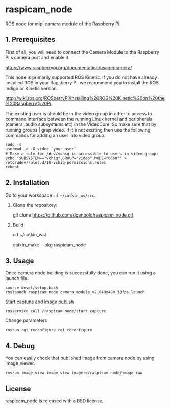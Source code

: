 
raspicam_node
=======
ROS node for mipi camera module of the Raspberry Pi.

## 1. Prerequisites
First of all, you will need to connect the Camera Module to the Raspberry Pi's camera port and enable it.

https://www.raspberrypi.org/documentation/usage/camera/

This node is primarily supported ROS Kinetic. If you do not have already installed ROS in your Rapsberry Pi, we recommend you to install the ROS Indigo or Kinetic version.

http://wiki.ros.org/ROSberryPi/Installing%20ROS%20Kinetic%20on%20the%20Raspberry%20Pi

The existing user is should be in the video group in other to access to command interface between the running Linux kernel and peripherals (camera, audio subsystems etc) in the VideoCore. So make sure that by running groups | grep video. If it's not existing then use the following commands for adding an user into video group:

	sudo -s
	usermod -a -G video `your user`
	# Make a rule for /dev/vchiq is accessible to users in video group:
 	echo 'SUBSYSTEM=="vchiq",GROUP="video",MODE="0660"' > /etc/udev/rules.d/10-vchiq-permissions.rules
	reboot

## 2. Installation

Go to your workspace `cd ~/catkin_ws/src`.

1. Clone the repository:

	git clone https://github.com/dganbold/raspicam_node.git
   
2. Build

	cd ~/catkin_ws/
	
	catkin_make --pkg raspicam_node

## 3. Usage
Once camera node building is successfully done, you can run it using a launch file.

	source devel/setup.bash
	roslaunch raspicam_node camera_module_v2_640x480_30fps.launch
		
Start captune and image publish

	rosservice call /raspicam_node/start_capture
		
Change parameters
		
	rosrun rqt_reconfigure rqt_reconfigure 

## 4. Debug
You can easily check that published image from camera node by using image_viewer.

	rosrun image_view image_view image:=/raspicam_node/image_raw

## License
raspicam_node is released with a BSD license.
